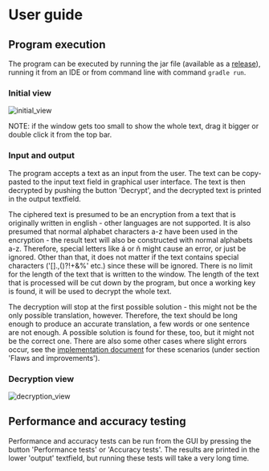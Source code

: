 # User guide

## Program execution
The program can be executed by running the jar file (available as a [release](https://github.com/hjeronen/cipher-decipher/releases/tag/Tiralabra)), running it from an IDE or from command line with command `gradle run`.

### Initial view

![initial_view](https://user-images.githubusercontent.com/73843204/167311808-4917ea38-660e-4f08-be9f-d31c41580017.png)

NOTE: if the window gets too small to show the whole text, drag it bigger or double click it from the top bar.

### Input and output
The program accepts a text as an input from the user. The text can be copy-pasted to the input text field in graphical user interface. The text is then decrypted by pushing the button 'Decrypt', and the decrypted text is printed in the output textfield.

The ciphered text is presumed to be an encryption from a text that is originally written in english - other languages are not supported. It is also presumed that normal alphabet characters a-z have been used in the encryption - the result text will also be constructed with normal alphabets a-z. Therefore, special letters like á or ñ might cause an error, or just be ignored. Other than that, it does not matter if the text contains special characters ('[].,()?!+&%' etc.) since these will be ignored. There is no limit for the length of the text that is written to the window. The length of the text that is processed will be cut down by the program, but once a working key is found, it will be used to decrypt the whole text.

The decryption will stop at the first possible solution - this might not be the only possible translation, however. Therefore, the text should be long enough to produce an accurate translation, a few words or one sentence are not enough. A possible solution is found for these, too, but it might not be the correct one. There are also some other cases where slight errors occur, see the [implementation document](https://github.com/hjeronen/cipher-decipher/blob/main/documentation/implementation_document.md) for these scenarios (under section 'Flaws and improvements').

### Decryption view

![decryption_view](https://user-images.githubusercontent.com/73843204/167311836-aeab7417-f1eb-4d5c-9e91-2af429e8f9c4.png)

## Performance and accuracy testing
Performance and accuracy tests can be run from the GUI by pressing the button 'Performance tests' or 'Accuracy tests'. The results are printed in the lower 'output' textfield, but running these tests will take a very long time.
